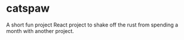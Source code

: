 # catspaw
A short fun project React project to shake off the rust from spending a month with another project.
